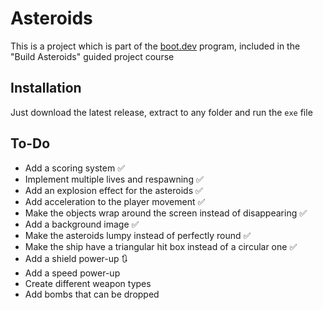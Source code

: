 # Asteroids

This is a project which is part of the [boot.dev](https://www.boot.dev/) program, included in the "Build Asteroids" guided project course

## Installation

Just download the latest release, extract to any folder and run the `exe` file

## To-Do

- Add a scoring system :white_check_mark:
- Implement multiple lives and respawning :white_check_mark:
- Add an explosion effect for the asteroids :white_check_mark:
- Add acceleration to the player movement :white_check_mark:
- Make the objects wrap around the screen instead of disappearing :white_check_mark:
- Add a background image :white_check_mark:
- Make the asteroids lumpy instead of perfectly round :white_check_mark:
- Make the ship have a triangular hit box instead of a circular one :white_check_mark:
- Add a shield power-up :arrows_clockwise:
- Add a speed power-up
- Create different weapon types 
- Add bombs that can be dropped
